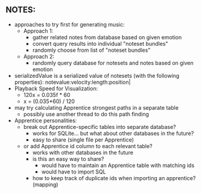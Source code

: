## NOTES:
- approaches to try first for generating music:
  - Approach 1:
    - gather related notes from database based on given emotion
    - convert query results into individual "noteset bundles"
    - randomly choose from list of "noteset bundles"
  - Approach 2:
    - randomly query database for notesets and notes based on given emotion
- serializedValue is a serialized value of notesets (with the following properties):
  notevalue:velocity:length:position|
- Playback Speed for Visualization:
  - 120x = 0.035f * 60
  - x = (0.035*60) / 120
- may try calculating Apprentice strongest paths in a separate table
  - possibly use another thread to do this path finding
- Apprentice personalities:
  - break out Apprentice-specific tables into separate database?
    - works for SQLite... but what about other databases in the future?
    - easy to share (single file per Apprentice)
  - or add Apprentice id column to each relevant table?
    - works with other databases in the future
    - is this an easy way to share?
      - would have to maintain an Apprentice table with matching ids
      - would have to import SQL
    - how to keep track of duplicate ids when importing an apprentice? (mapping)
